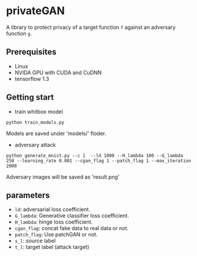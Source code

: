 # privateGAN
A library to protect privacy of a target function `f` against an adversary function `g`.
## Prerequisites
- Linux
- NVIDA GPU with CUDA and CuDNN
- tensorflow 1.3
## Getting start 
- train whitbox model
```
python train_models.py
```
Models are saved under 'models/' floder.
- adversary attack
```
python generate_mnist.py --c 1  --ld 1000 --H_lambda 100 --G_lambda 250 --learning_rate 0.001 --cgan_flag 1 --patch_flag 1 --max_iteration 2000
```
Adversary images will be saved as 'result.png'

## parameters 
- `ld`: adversarial loss coefficient.
- `G_lambda`: Generative classifier loss coefficient.
- `H_lambda`: hinge loss coefficient.
- `cgan_flag`: concat fake data to real data or not.
- `patch_flag`: Use patchGAN or not.
- `s_l`: source label
- `t_l`: target label (attack target)